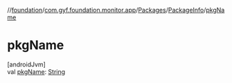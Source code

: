 //[foundation](../../../../index.md)/[com.gyf.foundation.monitor.app](../../index.md)/[Packages](../index.md)/[PackageInfo](index.md)/[pkgName](pkg-name.md)

# pkgName

[androidJvm]\
val [pkgName](pkg-name.md): [String](https://kotlinlang.org/api/core/kotlin-stdlib/kotlin/-string/index.html)
